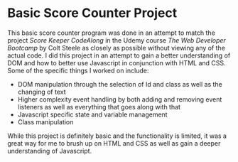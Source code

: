 # Basic Score Counter Project

This basic score counter program was done in an attempt to match the project *Score Keeper CodeAlong* in the Udemy course *The Web Developer Bootcamp* by Colt Steele as closely as possible without viewing any of the actual code.
I did this project in an attempt to gain a better understanding of DOM and how to better use Javascript in conjunction with HTML and CSS. Some of the specific things I worked on include:

- DOM manipulation through the selection of Id and class as well as the changing of text
- Higher complexity event handling by both adding and removing event listeners as well as everything that goes along with that
- Javascript specific state and variable management
- Class manipulation

While this project is definitely basic and the functionality is limited, it was a great way for me to brush up on HTML and CSS as well as gain a deeper understanding of Javascript.
